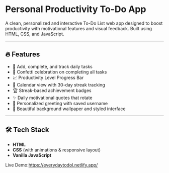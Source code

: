 # Personal Productivity To-Do App

A clean, personalized and interactive To-Do List web app designed to boost productivity with motivational features and visual feedback. Built using HTML, CSS, and JavaScript.

---

## 🔥 Features

- 🎯 Add, complete, and track daily tasks
- 🎉 Confetti celebration on completing all tasks
- 📈 Productivity Level Progress Bar
- 📅 Calendar view with 30-day streak tracking
- 🏆 Streak-based achievement badges
- ✨ Daily motivational quotes that rotate
- 💬 Personalized greeting with saved username
- 🎨 Beautiful background wallpaper and styled interface

---

## 🛠️ Tech Stack

- **HTML**
- **CSS** (with animations & responsive layout)
- **Vanilla JavaScript**

Live Demo:https://everydaytodol.netlify.app/

